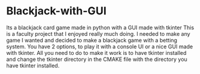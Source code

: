 # Blackjack-with-GUI
Its a blackjack card game made in python with a GUI made with tkinter
This is a faculty project that I enjoyed really much doing.
I needed to make any game I wanted and decided to make a blackjack game
with a betting system.
You have 2 options, to play it with a console UI or a nice GUI made with tkinter.
All you need to do to make it work is to have tkinter installed and change
the tkinter directory in the CMAKE file with the directory you have tkinter installed.
